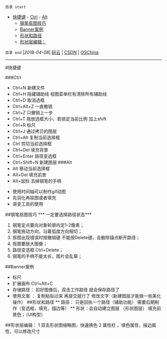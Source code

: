 `目录 start`
 
- [快捷键](#快捷键)
        - [Ctrl](#ctrl)
        - [Alt](#alt)
    - [钢笔抠图技巧](#钢笔抠图技巧)
    - [Banner案例](#banner案例)
    - [形状和路径](#形状和路径)
    - [形状层编辑：](#形状层编辑)

`目录 end` |_2018-04-08_| [码云](https://gitee.com/kcp1104) | [CSDN](http://blog.csdn.net/kcp606) | [OSChina](https://my.oschina.net/kcp1104)
****************************************
#快捷键

###Ctrl
- Ctrl+N 新建文件
- Ctrl+H 隐藏辅助线   视图菜单栏有清除所有辅助线
- Ctrl+D 取消选框
- Ctrl+Alt+Z 一直撤销
- Ctrl+Z 只撤销上一步
- Ctrl+T 拖放选框大小，若锁定当前比例 加上shift
- Ctrl+R 标尺
- Ctrl+J 通过拷贝的图层
- Ctrl+Alt 复制当前选择框
- Ctrl 剪切当前选择框
- Ctrl+Del 填充背景
- Ctrl+Enter 路径变选框
- Ctrl+Shift+N 新建图层
###Alt
- Alt  移动当前选择框
- Alt+Del 填充前景
- Alt+鼠标 去掉钢笔的手柄
 
* 使用时间轴可以制作gif动图
* 先羽化再抠图或者填充
* 渐变工具的使用

##钢笔抠图技巧 
*** 一定要选择路径状态***
1. 钢笔定点要向对象轮廓内定1-2像素；
2. 钢笔拖动方向，沿着弧度方向相切；
3. 抠图出现错误时按撤销键 不能按Delete键，会删除锚点断开路径；
4. 抠图要放大图像；
5. 路径变选框 Ctrl+Delete；
6. 钢笔的手柄不能太长，图片会乱窜；

##Banner案例 
* 标尺
* 扩展画布 Ctrl+Alt+C
* 存储路径：  扣好图像后，双击工作路径 就会保存路径了
* 使用文案 ：
      复制粘贴过来 再提交就行了
   修改文字（新建图层才能做一些美化操作）
##形状和路径 
** 路径： 只是回执一个路径（辅助功能） 需要后期制作（变选框，填充，描边等）
** 形状：会自动建立图层 （形状图层） 填充前景色；（UI构型）

##形状层编辑：
   1 双击形状图缩略图，快速换色
   2 属性栏 ，填色属性，描边属性，可以修改尺寸
